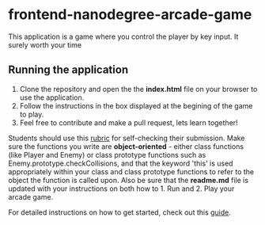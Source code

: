 frontend-nanodegree-arcade-game
===============================
This application is a game where you control the player by key input. It surely worth your time

## Running the application

1. Clone the repository and open the the **index.html** file on your browser to use the application.
2. Follow the instructions in the box displayed at the begining of the game to play.
3. Feel free to contribute and make a pull request, lets learn together!


Students should use this [rubric](https://review.udacity.com/#!/projects/2696458597/rubric) for self-checking their submission. Make sure the functions you write are **object-oriented** - either class functions (like Player and Enemy) or class prototype functions such as Enemy.prototype.checkCollisions, and that the keyword 'this' is used appropriately within your class and class prototype functions to refer to the object the function is called upon. Also be sure that the **readme.md** file is updated with your instructions on both how to 1. Run and 2. Play your arcade game.

For detailed instructions on how to get started, check out this [guide](https://docs.google.com/document/d/1v01aScPjSWCCWQLIpFqvg3-vXLH2e8_SZQKC8jNO0Dc/pub?embedded=true).
